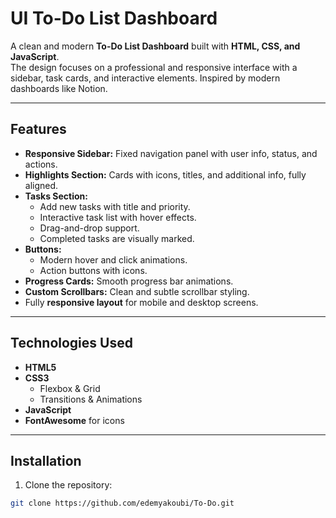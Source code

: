 # UI To-Do List Dashboard

A clean and modern **To-Do List Dashboard** built with **HTML, CSS, and JavaScript**.  
The design focuses on a professional and responsive interface with a sidebar, task cards, and interactive elements. Inspired by modern dashboards like Notion.

---

## Features

- **Responsive Sidebar:** Fixed navigation panel with user info, status, and actions.
- **Highlights Section:** Cards with icons, titles, and additional info, fully aligned.
- **Tasks Section:**
  - Add new tasks with title and priority.
  - Interactive task list with hover effects.
  - Drag-and-drop support.
  - Completed tasks are visually marked.
- **Buttons:**
  - Modern hover and click animations.
  - Action buttons with icons.
- **Progress Cards:** Smooth progress bar animations.
- **Custom Scrollbars:** Clean and subtle scrollbar styling.
- Fully **responsive layout** for mobile and desktop screens.

---

## Technologies Used

- **HTML5**
- **CSS3**
  - Flexbox & Grid
  - Transitions & Animations
- **JavaScript**
- **FontAwesome** for icons

---

## Installation

1. Clone the repository:

```bash
git clone https://github.com/edemyakoubi/To-Do.git
```
